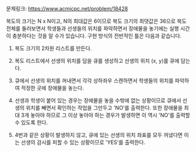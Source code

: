 문제링크: https://www.acmicpc.net/problem/18428

복도의 크기는 N x N이고, N의 최대값은 6이므로 복도 크기의 최댓값은 36으로 복도 전체를 둘러보면서 학생들과 선생들의 위치를 파악하면서 장애물을 놓기에는 실행 시간이 충분하다는 것을 알 수가 있습니다. 구현 방식의 전반적인 틀은 다음과 같습니다.

1. 복도 크기의 2차원 리스트를 만든다.

2. 복도 리스트에서 선생의 위치를 담을 큐를 생성하고 선생의 위치 (x, y)를 큐에 담는다.

3. 큐에서 선생의 위치를 꺼내면서 각각 상하좌우 스캔하면서 학생들의 위치를 파악하여 적정한 곳에 장애물을 놓는다.

4. 선생과 학생이 붙어 있는 경우는 장애물을 놓을 수밖에 없는 상황이므로 큐에서 선생의 위치를 빼면서 확인하는 작업을 그만두고 'NO'를 출력한다. 또한 장애물을 최대 3개 놓아야 하므로 그 이상 놓아야 하는 경우가 발생하면 이 역시 'NO'를 출력할 수 있도록 한다.

5. 4번과 같은 상황이 발생하지 않고, 큐에 있는 선생의 위치 좌표를 모두 꺼냈다면 이는 선생의 감시를 피할 수 있는 상황이므로 'YES'를 출력한다.
